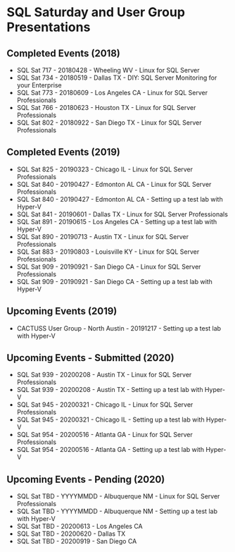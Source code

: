 # SQL Saturday and User Group Presentations

## Completed Events (2018)

- SQL Sat 717 - 20180428 - Wheeling WV - Linux for SQL Server
- SQL Sat 734 - 20180519 - Dallas TX - DIY: SQL Server Monitoring for your Enterprise
- SQL Sat 773 - 20180609 - Los Angeles CA - Linux for SQL Server Professionals
- SQL Sat 766 - 20180623 - Houston TX - Linux for SQL Server Professionals
- SQL Sat 802 - 20180922 - San Diego TX - Linux for SQL Server Professionals

## Completed Events (2019)

- SQL Sat 825 - 20190323 - Chicago IL - Linux for SQL Server Professionals
- SQL Sat 840 - 20190427 - Edmonton AL CA - Linux for SQL Server Professionals
- SQL Sat 840 - 20190427 - Edmonton AL CA - Setting up a test lab with Hyper-V
- SQL Sat 841 - 20190601 - Dallas TX - Linux for SQL Server Professionals
- SQL Sat 891 - 20190615 - Los Angeles CA - Setting up a test lab with Hyper-V
- SQL Sat 890 - 20190713 - Austin TX - Linux for SQL Server Professionals
- SQL Sat 883 - 20190803 - Louisville KY - Linux for SQL Server Professionals
- SQL Sat 909 - 20190921 - San Diego CA - Linux for SQL Server Professionals
- SQL Sat 909 - 20190921 - San Diego CA - Setting up a test lab with Hyper-V

## Upcoming Events (2019)
- CACTUSS User Group - North Austin - 20191217 - Setting up a test lab with Hyper-V

## Upcoming Events - Submitted (2020)
- SQL Sat 939 - 20200208 - Austin TX - Linux for SQL Server Professionals
- SQL Sat 939 - 20200208 - Austin TX - Setting up a test lab with Hyper-V
- SQL Sat 945 - 20200321 - Chicago IL - Linux for SQL Server Professionals
- SQL Sat 945 - 20200321 - Chicago IL - Setting up a test lab with Hyper-V
- SQL Sat 954 - 20200516 - Atlanta GA - Linux for SQL Server Professionals
- SQL Sat 954 - 20200516 - Atlanta GA - Setting up a test lab with Hyper-V

## Upcoming Events - Pending (2020)
- SQL Sat TBD - YYYYMMDD - Albuquerque NM - Linux for SQL Server Professionals
- SQL Sat TBD - YYYYMMDD - Albuquerque NM - Setting up a test lab with Hyper-V
- SQL Sat TBD - 20200613 - Los Angeles CA
- SQL Sat TBD - 20200620 - Dallas TX
- SQL Sat TBD - 20200919 - San Diego CA
